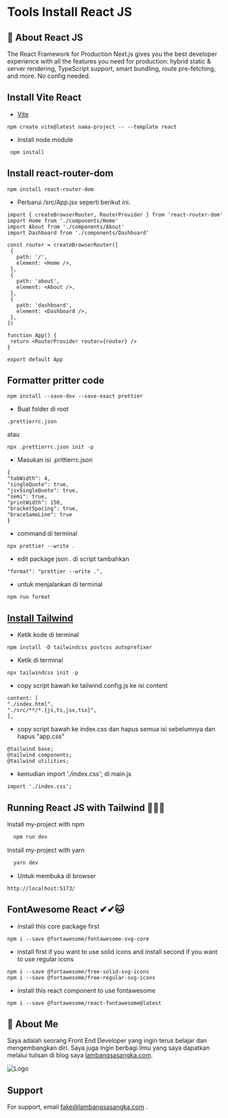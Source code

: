 
# Tools Install React JS

## 🚀 About React JS
The React Framework for Production Next.js gives you the best developer experience with all the features you need for production: hybrid static & server rendering, TypeScript support, smart bundling, route pre-fetching, and more. No config needed.

## Install Vite React

 - [Vite](https://vitejs.dev/guide/)
 
```
npm create vite@latest nama-project -- --template react

```
- Install node.module
 ```
  npm install
 ```
 ## Install react-router-dom 
 
 ```
 npm install react-router-dom
 ```

 -  Perbarui /src/App.jsx seperti berikut ini.

 ```
import { createBrowserRouter, RouterProvider } from 'react-router-dom'
import Home from './components/Home'
import About from './components/About'
import Dashboard from './components/Dashboard'

const router = createBrowserRouter([
  {
    path: '/',
    element: <Home />,
  },
  {
    path: 'about',
    element: <About />,
  },
  {
    path: 'dashboard',
    element: <Dashboard />,
  },
])

function App() {
  return <RouterProvider router={router} />
}

export default App
 ```
## Formatter pritter code

```
npm install --save-dev --save-exact prettier
```

- Buat folder di root

```
.prettierrc.json
```
atau
```
npx .prettierrc.json init -p
```
- Masukan isi .prittierrc.json

``` 
{
"tabWidth": 4,
"singleQuote": true,
"jsxSingleQuote": true,
"semi": true,
"printWidth": 150,
"bracketSpacing": true,
"braceSameLine": true
}

```

- command di terminal

```
npx prettier --write . 
```

- edit package json . di script tambahkan

``` 
"format": "prettier --write .", 
```

- untuk menjalankan di terminal

```
npm run format
```

## [Install Tailwind](https://tailwindcss.com/docs/guides/create-react-app)

- Ketik kode di terminal

```
npm install -D tailwindcss postcss autoprefixer
```

- Ketik di terminal 

``` 
npx tailwindcss init -p 
```

- copy script bawah ke tailwind.config.js ke isi content
```
content: [
"./index.html",
"./src/**/*.{js,ts,jsx,tsx}",
],

```
- copy script bawah ke index.css dan hapus semua isi sebelumnya dan hapus "app.css"
```
@tailwind base;
@tailwind components;
@tailwind utilities;

```

- kemudian import './index.css'; di main.js
```
import './index.css';
```
##  Running React JS with Tailwind 🍧🍦🍦

Install my-project with npm

```bash
  npm run dev
```

Install my-project with yarn

```bash
  yarn dev
```

- Untuk membuka di browser
```
http://localhost:5173/
```
## FontAwesome React ✔✔🐱
- install this core package first

```
npm i --save @fortawesome/fontawesome-svg-core
```

-  install first if you want to use solid icons and install second if you want to use regular icons

```
npm i --save @fortawesome/free-solid-svg-icons
npm i --save @fortawesome/free-regular-svg-icons
```
- install this react component to use fontawesome

```
npm i --save @fortawesome/react-fontawesome@latest
```

## 🚀 About Me
Saya adalah seorang Front End Developer yang ingin terus belajar dan mengembangkan diri. Saya juga ingin berbagi ilmu yang saya dapatkan melalui tulisan di blog saya [lambangsasangka.com](https://lambangsasangka.com/).
    
![Logo](https://blog.logrocket.com/wp-content/uploads/2022/06/setting-up-dev-environment-react-vite-tailwind.png)


## Support

For support, email fake@lambangsasangka.com .

